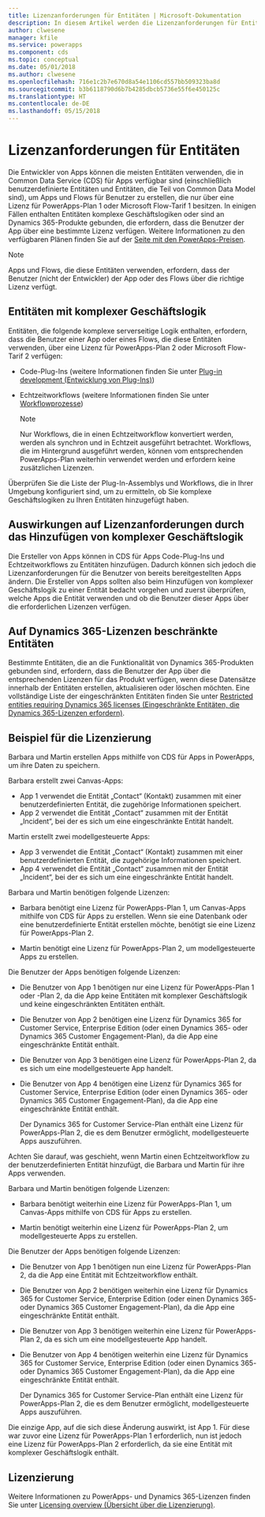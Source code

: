 ```yaml
---
title: Lizenzanforderungen für Entitäten | Microsoft-Dokumentation
description: In diesem Artikel werden die Lizenzanforderungen für Entitäten in Common Data Service (CDS) für Apps erläutert.
author: clwesene
manager: kfile
ms.service: powerapps
ms.component: cds
ms.topic: conceptual
ms.date: 05/01/2018
ms.author: clwesene
ms.openlocfilehash: 716e1c2b7e670d8a54e1106cd557bb509323ba8d
ms.sourcegitcommit: b3b6118790d6b7b4285dbcb5736e55f6e450125c
ms.translationtype: HT
ms.contentlocale: de-DE
ms.lasthandoff: 05/15/2018
---
```

# <a name="license-requirements-for-entities"></a>Lizenzanforderungen für Entitäten
Die Entwickler von Apps können die meisten Entitäten verwenden, die in Common Data Service (CDS) für Apps verfügbar sind (einschließlich benutzerdefinierte Entitäten und Entitäten, die Teil von Common Data Model sind), um Apps und Flows für Benutzer zu erstellen, die nur über eine Lizenz für PowerApps-Plan 1 oder Microsoft Flow-Tarif 1 besitzen. In einigen Fällen enthalten Entitäten komplexe Geschäftslogiken oder sind an Dynamics 365-Produkte gebunden, die erfordern, dass die Benutzer der App über eine bestimmte Lizenz verfügen. Weitere Informationen zu den verfügbaren Plänen finden Sie auf der [Seite mit den PowerApps-Preisen](https://powerapps.microsoft.com/pricing).

> [!NOTE]
> Apps und Flows, die diese Entitäten verwenden, erfordern, dass der Benutzer (nicht der Entwickler) der App oder des Flows über die richtige Lizenz verfügt.

## <a name="entities-with-complex-business-logic"></a>Entitäten mit komplexer Geschäftslogik
Entitäten, die folgende komplexe serverseitige Logik enthalten, erfordern, dass die Benutzer einer App oder eines Flows, die diese Entitäten verwenden, über eine Lizenz für PowerApps-Plan 2 oder Microsoft Flow-Tarif 2 verfügen:

* Code-Plug-Ins (weitere Informationen finden Sie unter [Plug-in development (Entwicklung von Plug-Ins)](https://docs.microsoft.com/dynamics365/customer-engagement/developer/plugin-development))
* Echtzeitworkflows (weitere Informationen finden Sie unter [Workflowprozesse](https://docs.microsoft.com/dynamics365/customer-engagement/customize/workflow-processes))

    > [!NOTE]
    >  Nur Workflows, die in einen Echtzeitworkflow konvertiert werden, werden als synchron und in Echtzeit ausgeführt betrachtet. Workflows, die im Hintergrund ausgeführt werden, können vom entsprechenden PowerApps-Plan weiterhin verwendet werden und erfordern keine zusätzlichen Lizenzen.

Überprüfen Sie die Liste der Plug-In-Assemblys und Workflows, die in Ihrer Umgebung konfiguriert sind, um zu ermitteln, ob Sie komplexe Geschäftslogiken zu Ihren Entitäten hinzugefügt haben.

## <a name="impacting-license-requirements-when-adding-complex-business-logic"></a>Auswirkungen auf Lizenzanforderungen durch das Hinzufügen von komplexer Geschäftslogik
Die Ersteller von Apps können in CDS für Apps Code-Plug-Ins und Echtzeitworkflows zu Entitäten hinzufügen. Dadurch können sich jedoch die Lizenzanforderungen für die Benutzer von bereits bereitgestellten Apps ändern. Die Ersteller von Apps sollten also beim Hinzufügen von komplexer Geschäftslogik zu einer Entität bedacht vorgehen und zuerst überprüfen, welche Apps die Entität verwenden und ob die Benutzer dieser Apps über die erforderlichen Lizenzen verfügen.

## <a name="entities-restricted-to-dynamics-365-licenses"></a>Auf Dynamics 365-Lizenzen beschränkte Entitäten
Bestimmte Entitäten, die an die Funktionalität von Dynamics 365-Produkten gebunden sind, erfordern, dass die Benutzer der App über die entsprechenden Lizenzen für das Produkt verfügen, wenn diese Datensätze innerhalb der Entitäten erstellen, aktualisieren oder löschen möchten. Eine vollständige Liste der eingeschränkten Entitäten finden Sie unter [Restricted entities requiring Dynamics 365 licenses (Eingeschränkte Entitäten, die Dynamics 365-Lizenzen erfordern)](data-platform-restricted-entities.md).

## <a name="licensing-example"></a>Beispiel für die Lizenzierung
Barbara und Martin erstellen Apps mithilfe von CDS für Apps in PowerApps, um ihre Daten zu speichern.

Barbara erstellt zwei Canvas-Apps:

* App 1 verwendet die Entität „Contact“ (Kontakt) zusammen mit einer benutzerdefinierten Entität, die zugehörige Informationen speichert.
* App 2 verwendet die Entität „Contact“ zusammen mit der Entität „Incident“, bei der es sich um eine eingeschränkte Entität handelt.

Martin erstellt zwei modellgesteuerte Apps:

* App 3 verwendet die Entität „Contact“ (Kontakt) zusammen mit einer benutzerdefinierten Entität, die zugehörige Informationen speichert.
* App 4 verwendet die Entität „Contact“ zusammen mit der Entität „Incident“, bei der es sich um eine eingeschränkte Entität handelt.

Barbara und Martin benötigen folgende Lizenzen:
* Barbara benötigt eine Lizenz für PowerApps-Plan 1, um Canvas-Apps mithilfe von CDS für Apps zu erstellen. Wenn sie eine Datenbank oder eine benutzerdefinierte Entität erstellen möchte, benötigt sie eine Lizenz für PowerApps-Plan 2.

* Martin benötigt eine Lizenz für PowerApps-Plan 2, um modellgesteuerte Apps zu erstellen.

Die Benutzer der Apps benötigen folgende Lizenzen:
* Die Benutzer von App 1 benötigen nur eine Lizenz für PowerApps-Plan 1 oder -Plan 2, da die App keine Entitäten mit komplexer Geschäftslogik und keine eingeschränkten Entitäten enthält.

* Die Benutzer von App 2 benötigen eine Lizenz für Dynamics 365 for Customer Service, Enterprise Edition (oder einen Dynamics 365- oder Dynamics 365 Customer Engagement-Plan), da die App eine eingeschränkte Entität enthält.

* Die Benutzer von App 3 benötigen eine Lizenz für PowerApps-Plan 2, da es sich um eine modellgesteuerte App handelt.

* Die Benutzer von App 4 benötigen eine Lizenz für Dynamics 365 for Customer Service, Enterprise Edition (oder einen Dynamics 365- oder Dynamics 365 Customer Engagement-Plan), da die App eine eingeschränkte Entität enthält.

    Der Dynamics 365 for Customer Service-Plan enthält eine Lizenz für PowerApps-Plan 2, die es dem Benutzer ermöglicht, modellgesteuerte Apps auszuführen.

Achten Sie darauf, was geschieht, wenn Martin einen Echtzeitworkflow zu der benutzerdefinierten Entität hinzufügt, die Barbara und Martin für ihre Apps verwenden.

Barbara und Martin benötigen folgende Lizenzen:
* Barbara benötigt weiterhin eine Lizenz für PowerApps-Plan 1, um Canvas-Apps mithilfe von CDS für Apps zu erstellen.

* Martin benötigt weiterhin eine Lizenz für PowerApps-Plan 2, um modellgesteuerte Apps zu erstellen.

Die Benutzer der Apps benötigen folgende Lizenzen:
* Die Benutzer von App 1 benötigen nun eine Lizenz für PowerApps-Plan 2, da die App eine Entität mit Echtzeitworkflow enthält.

* Die Benutzer von App 2 benötigen weiterhin eine Lizenz für Dynamics 365 for Customer Service, Enterprise Edition (oder einen Dynamics 365- oder Dynamics 365 Customer Engagement-Plan), da die App eine eingeschränkte Entität enthält. 

* Die Benutzer von App 3 benötigen weiterhin eine Lizenz für PowerApps-Plan 2, da es sich um eine modellgesteuerte App handelt.

* Die Benutzer von App 4 benötigen weiterhin eine Lizenz für Dynamics 365 for Customer Service, Enterprise Edition (oder einen Dynamics 365- oder Dynamics 365 Customer Engagement-Plan), da die App eine eingeschränkte Entität enthält.

    Der Dynamics 365 for Customer Service-Plan enthält eine Lizenz für PowerApps-Plan 2, die es dem Benutzer ermöglicht, modellgesteuerte Apps auszuführen.

Die einzige App, auf die sich diese Änderung auswirkt, ist App 1. Für diese war zuvor eine Lizenz für PowerApps-Plan 1 erforderlich, nun ist jedoch eine Lizenz für PowerApps-Plan 2 erforderlich, da sie eine Entität mit komplexer Geschäftslogik enthält. 

## <a name="licensing"></a>Lizenzierung
Weitere Informationen zu PowerApps- und Dynamics 365-Lizenzen finden Sie unter [Licensing overview (Übersicht über die Lizenzierung)](../../administrator/pricing-billing-skus.md).
